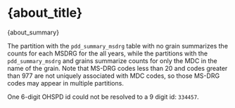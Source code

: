 
# {about_title}

{about_summary}

The partition with the ``pdd_summary_msdrg`` table with no grain summarizes the counts for each MSDRG for the all years, while the partitions with the ``pdd_summary_msdrg`` and grains summarize counts for only the MDC in the name of the grain. Note that MS-DRG codes less than 20 and codes greater than 977 are not uniquely associated with MDC codes, so those MS-DRG codes may appear in multiple partitions. 

One 6-digit OHSPD id could not be resolved to a 9 digit id: ``334457``.

